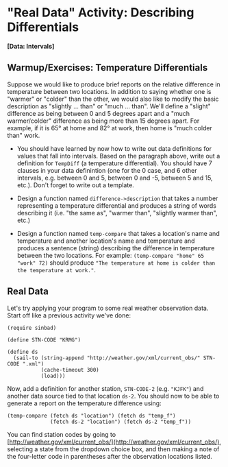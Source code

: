 # "Real Data" Activity: Describing Differentials
**[Data: Intervals]**

## Warmup/Exercises: Temperature Differentials

Suppose we would like to produce brief reports on the relative difference in temperature between two locations. In addition to saying whether one is "warmer" or "colder" than the other, we would also like to modify the basic description as "slightly ... than" or "much ... than". We'll define a "slight" difference as being between 0 and 5 degrees apart and a "much warmer/colder" difference as being more than 15 degrees apart. For example, if it is 65&deg; at home and 82&deg; at work, then home is "much colder than" work.

* You should have learned by now how to write out data definitions for values that fall into intervals. Based on the paragraph above, write out a definition for `TempDiff` (a temperature differential). You should have 7 clauses in your data definintion (one for the 0 case, and 6 other intervals, e.g. between 0 and 5, between 0 and -5, between 5 and 15, etc.). Don't forget to write out a template.

* Design a function named `difference->description` that takes a number representing a temperature differential and produces a string of words describing it (i.e. "the same as", "warmer than", "slightly warmer than", etc.)

* Design a function named `temp-compare` that takes a location's name and temperature and another location's name and temperature and produces a sentence (string) describing the difference in temperature between the two locations. For example: `(temp-compare "home" 65 "work" 72)` should produce `"The temperature at home is colder than the temperature at work."`.



## Real Data

Let's try applying your program to some real weather observation data. Start off like a previous activity we've done:

````
(require sinbad)

(define STN-CODE "KRMG")

(define ds
  (sail-to (string-append "http://weather.gov/xml/current_obs/" STN-CODE ".xml")
           (cache-timeout 300) 
           (load)))
````

Now, add a definition for another station, `STN-CODE-2` (e.g. `"KJFK"`) and another data source tied to that location `ds-2`. You should now to be able to generate a report on the temperature difference using:

````
(temp-compare (fetch ds "location") (fetch ds "temp_f")
              (fetch ds-2 "location") (fetch ds-2 "temp_f"))
````

You can find station codes by going to [http://weather.gov/xml/current_obs/](http://weather.gov/xml/current_obs/), selecting a state from the dropdown choice box, and then making a note of the four-letter code in parentheses after the observation locations listed.




